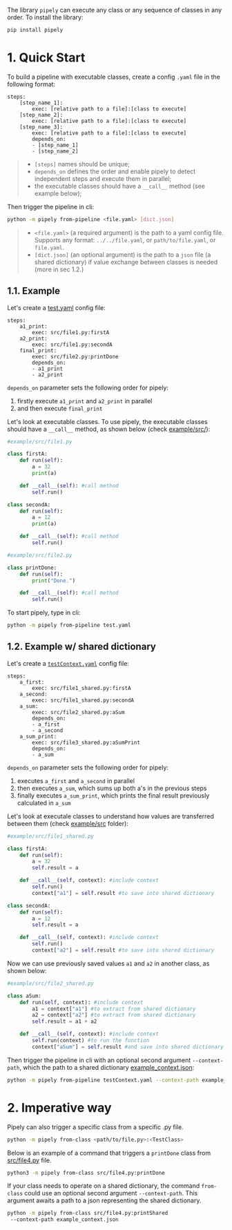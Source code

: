The library `pipely` can execute any class or any sequence of classes in any order. 
To install the library:
```bash
pip install pipely
```

# 1. Quick Start

To build a pipeline with executable classes, create a config `.yaml` file in the following format:

```text
steps:
    [step_name_1]:
        exec: [relative path to a file]:[class to execute]
    [step_name_2]:
        exec: [relative path to a file]:[class to execute]
    [step_name_3]:
        exec: [relative path to a file]:[class to execute]
        depends_on:
        - [step_name_1]
        - [step_name_2]
```

> - `[steps]` names should be unique;
> - `depends_on` defines the order and enable pipely to detect independent steps and execute them in parallel;
> - the executable classes should have a ``__call__`` method (see example below);



Then trigger the pipeline in cli:

```bash
python -m pipely from-pipeline <file.yaml> [dict.json]
```

> - `<file.yaml>` (a required argument) is the path to a yaml config file. Supports any format: `../../file.yaml`, or `path/to/file.yaml`, or `file.yaml`.
> - `[dict.json]` (an optional argument) is the path to a `json` file (a shared dictionary) if value exchange between classes is needed (more in sec 1.2.)


<!-- > - it's possible to add an argument to ``__call__``, which is used by pipely to share a dictionary between classes, thus permitting simple value transmission from class to class (see example below); -->

## 1.1. Example

Let's create a [test.yaml](example/test.yaml) config file:

```text
steps:
    a1_print:
        exec: src/file1.py:firstA
    a2_print:
        exec: src/file1.py:secondA
    final_print:
        exec: src/file2.py:printDone
        depends_on:
        - a1_print
        - a2_print
```
`depends_on` parameter sets the following order for pipely:

1. firstly execute `a1_print` and `a2_print` in parallel
2. and then execute `final_print`

Let's look at executable classes. To use pipely, the executable classes should have a `__call__` method, as shown below (check [example/src/](example/src)):

```python
#example/src/file1.py

class firstA:
    def run(self):
        a = 32
        print(a)

    def __call__(self): #call method
        self.run()

class secondA:
    def run(self):
        a = 12
        print(a)

    def __call__(self): #call method
        self.run()
```
```python
#example/src/file2.py

class printDone:
    def run(self):
        print("Done.")

    def __call__(self): #call method
        self.run()
```

To start pipely, type in cli:
```bash
python -m pipely from-pipeline test.yaml
```


## 1.2. Example w/ shared dictionary

Let's create a [`testContext.yaml`](example/testContext.yaml) config file:

```text
steps:
    a_first:
        exec: src/file1_shared.py:firstA
    a_second:
        exec: src/file1_shared.py:secondA
    a_sum:
        exec: src/file2_shared.py:aSum
        depends_on:
        - a_first
        - a_second
    a_sum_print:
        exec: src/file3_shared.py:aSumPrint
        depends_on:
        - a_sum
```
`depends_on` parameter sets the following order for pipely:

1. executes `a_first` and `a_second` in parallel
2. then executes `a_sum`, which sums up both a's in the previous steps
3. finally executes `a_sum_print`, which prints the final result previously calculated in `a_sum`

Let's look at executale classes to understand how values are transferred between them (check [example/src](/example/src) folder):

```python
#example/src/file1_shared.py

class firstA:
    def run(self):
        a = 32
        self.result = a

    def __call__(self, context): #include context
        self.run()
        context["a1"] = self.result #to save into shared dictionary

class secondA:
    def run(self):
        a = 12
        self.result = a

    def __call__(self, context): #include context
        self.run()
        context["a2"] = self.result #to save into shared dictionary
```
Now we can use previously saved values `a1` and `a2` in another class, as shown below: 

```python
#example/src/file2_shared.py

class aSum:
    def run(self, context): #include context
        a1 = context["a1"] #to extract from shared dictionary
        a2 = context["a2"] #to extract from shared dictionary
        self.result = a1 + a2

    def __call__(self, context): #include context
        self.run(context) #to run the function
        context["aSum"] = self.result #and save into shared dictionary
```

Then trigger the pipeline in cli with an optional second argument `--context-path`, which the path to a shared dictionary [example_context.json](example/example_context.json):

```bash
python -m pipely from-pipeline testContext.yaml --context-path example_context.json
```

# 2. Imperative way
Pipely can also trigger a specific class from a specific .py file.

```bash
python -m pipely from-class <path/to/file.py>:<TestClass>
```

Below is an example of a command that triggers a `printDone` class from [src/file4.py](example/src/file4.py) file.

```bash
python3 -m pipely from-class src/file4.py:printDone
```

If your class needs to operate on a shared dictionary, the command `from-class` could use an optional second argument `--context-path`. This argument awaits a path to a json representing the shared dictionary.

```bash
python -m pipely from-class src/file4.py:printShared
 --context-path example_context.json
```